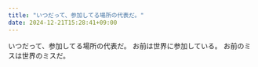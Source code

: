 ```yaml
---
title: "いつだって、参加してる場所の代表だ。"
date: 2024-12-21T15:28:41+09:00
---
```

いつだって、参加してる場所の代表だ。
お前は世界に参加している。
お前のミスは世界のミスだ。
